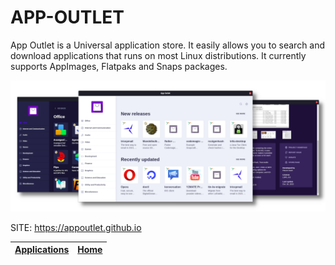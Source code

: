 # APP-OUTLET

 App Outlet is a Universal application store. It easily allows 
 you to search and download applications that runs on most Linux 
 distributions. It currently supports AppImages, Flatpaks and 
 Snaps packages.
 
 ![Screenshot](https://raw.githubusercontent.com/AppOutlet/AppOutlet/main/screenshot/screenshots.png)
 
 SITE: https://appoutlet.github.io

 | [Applications](https://portable-linux-apps.github.io/apps.html) | [Home](https://portable-linux-apps.github.io)
 | --- | --- |
